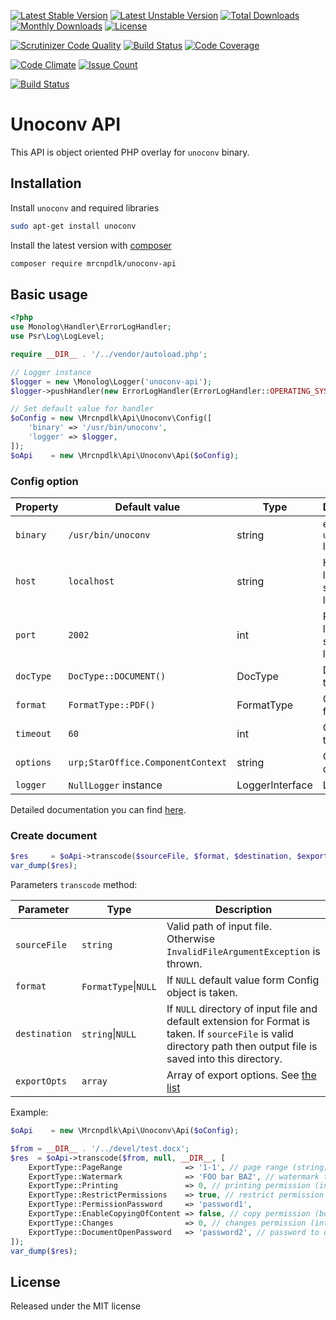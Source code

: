 [![Latest Stable Version](https://img.shields.io/github/release/mrcnpdlk/unoconv-api.svg)](https://packagist.org/packages/mrcnpdlk/unoconv-api)
[![Latest Unstable Version](https://poser.pugx.org/mrcnpdlk/unoconv-api/v/unstable.png)](https://packagist.org/packages/mrcnpdlk/unoconv-api)
[![Total Downloads](https://img.shields.io/packagist/dt/mrcnpdlk/unoconv-api.svg)](https://packagist.org/packages/mrcnpdlk/unoconv-api)
[![Monthly Downloads](https://img.shields.io/packagist/dm/mrcnpdlk/unoconv-api.svg)](https://packagist.org/packages/mrcnpdlk/unoconv-api)
[![License](https://img.shields.io/packagist/l/mrcnpdlk/unoconv-api.svg)](https://packagist.org/packages/mrcnpdlk/unoconv-api)    

[![Scrutinizer Code Quality](https://scrutinizer-ci.com/g/mrcnpdlk/unoconv-api/badges/quality-score.png?b=master)](https://scrutinizer-ci.com/g/mrcnpdlk/unoconv-api/?branch=master) 
[![Build Status](https://scrutinizer-ci.com/g/mrcnpdlk/unoconv-api/badges/build.png?b=master)](https://scrutinizer-ci.com/g/mrcnpdlk/unoconv-api/build-status/master)
[![Code Coverage](https://scrutinizer-ci.com/g/mrcnpdlk/unoconv-api/badges/coverage.png?b=master)](https://scrutinizer-ci.com/g/mrcnpdlk/unoconv-api/?branch=master)

[![Code Climate](https://codeclimate.com/github/mrcnpdlk/unoconv-api/badges/gpa.svg)](https://codeclimate.com/github/mrcnpdlk/unoconv-api) 
[![Issue Count](https://codeclimate.com/github/mrcnpdlk/unoconv-api/badges/issue_count.svg)](https://codeclimate.com/github/mrcnpdlk/unoconv-api)


[![Build Status](https://travis-ci.com/mrcnpdlk/unoconv-api.svg?branch=master)](https://travis-ci.com/mrcnpdlk/unoconv-api)

# Unoconv API

This API is object oriented PHP overlay for `unoconv` binary.

## Installation

Install `unoconv` and required libraries

```bash
sudo apt-get install unoconv
```

Install the latest version with [composer](https://packagist.org/packages/mrcnpdlk/unoconv-api)
```bash
composer require mrcnpdlk/unoconv-api
```

## Basic usage

```php
<?php
use Monolog\Handler\ErrorLogHandler;
use Psr\Log\LogLevel;

require __DIR__ . '/../vendor/autoload.php';

// Logger instance
$logger = new \Monolog\Logger('unoconv-api');
$logger->pushHandler(new ErrorLogHandler(ErrorLogHandler::OPERATING_SYSTEM, LogLevel::DEBUG));

// Set default value for handler
$oConfig = new \Mrcnpdlk\Api\Unoconv\Config([
    'binary' => '/usr/bin/unoconv',
    'logger' => $logger,
]);
$oApi    = new \Mrcnpdlk\Api\Unoconv\Api($oConfig);
```

### Config option

| Property  | Default value                     | Type            | Description                             |
| --------- | --------------------------------- | --------------- | --------------------------------------- |
| `binary`  | `/usr/bin/unoconv`                | string          | executable `unoconv` library            |
| `host`    | `localhost`                       | string          | Host where libreoffice server is listen |
| `port`    | `2002`                            | int             | Port where libreoffice server is listen |
| `docType` | `DocType::DOCUMENT()`             | DocType         | Document type                           |
| `format`  | `FormatType::PDF()`               | FormatType      | Output format                           |
| `timeout` | `60`                              | int             | Connection timeout                      |
| `options` | `urp;StarOffice.ComponentContext` | string          | Connection option                       |
| `logger`  | `NullLogger` instance             | LoggerInterface | Logger                                  |

Detailed documentation you can find [here](https://linux.die.net/man/1/unoconv).

### Create document

```php
$res     = $oApi->transcode($sourceFile, $format, $destination, $exportOpts);
var_dump($res);
```

Parameters `transcode` method:

| Parameter     | Type                | Description                                                  |
| ------------- | ------------------- | ------------------------------------------------------------ |
| `sourceFile`  | `string`            | Valid path of input file. Otherwise `InvalidFileArgumentException` is thrown. |
| `format`      | `FormatType`\|`NULL` | If `NULL` default value form Config object is taken.         |
| `destination` | `string`\|`NULL`     | If `NULL` directory of input file and default extension for Format is taken. If `sourceFile` is valid directory path then output file is saved into this directory. |
| `exportOpts` | `array` | Array of export options. See [the list](https://github.com/unoconv/unoconv/blob/master/doc/filters.adoc) |

Example:

```php
$oApi    = new \Mrcnpdlk\Api\Unoconv\Api($oConfig);

$from = __DIR__ . '/../devel/test.docx';
$res  = $oApi->transcode($from, null, __DIR__, [
    ExportType::PageRange              => '1-1', // page range (string)
    ExportType::Watermark              => 'FOO bar BAZ', // watermark text (string)
    ExportType::Printing               => 0, // printing permission (int)
    ExportType::RestrictPermissions    => true, // restrict permission (bool)
    ExportType::PermissionPassword     => 'password1',
    ExportType::EnableCopyingOfContent => false, // copy permission (bool)
    ExportType::Changes                => 0, // changes permission (int)
    ExportType::DocumentOpenPassword   => 'password2', // password to open file (string)
]);
var_dump($res);
```

## License

Released under the MIT license
